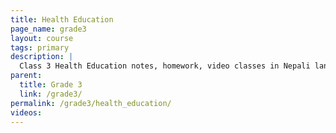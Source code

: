 ```yaml
---
title: Health Education
page_name: grade3
layout: course
tags: primary
description: |
  Class 3 Health Education notes, homework, video classes in Nepali language.
parent:
  title: Grade 3
  link: /grade3/
permalink: /grade3/health_education/
videos:
---
```

